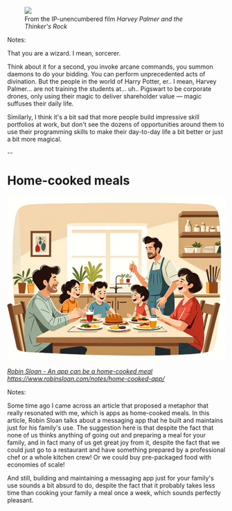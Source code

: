 <div class="centered-container">
<figure>
<img src="images/generated/sorcerer_harvey_upscaled.png"
     class="splash"
     />
<figcaption class="smallcaption">From the IP-unencumbered film <i>Harvey Palmer and the Thinker's Rock</i></figcaption>
</figure>
</div>

Notes:

That you are a wizard. I mean, sorcerer.

Think about it for a second, you invoke arcane commands, you summon daemons to do your bidding. You can perform unprecedented acts of divination. But the people in the world of Harry Potter, er.. I mean, Harvey Palmer... are not training the students at... uh.. Pigswart to be corporate drones, only using their magic to deliver shareholder value — magic suffuses their daily life.

Similarly, I think it's a bit sad that more people build impressive skill portfolios at work, but don't see the dozens of opportunities around them to use their programming skills to make their day-to-day life a bit better or just a bit more magical.

--

# Home-cooked meals

<div class="centered-container">
<img src="images/generated/home_cooked_meal_illustration.png"
     class="splash"
     />

<i><a href="https://www.robinsloan.com/notes/home-cooked-app/">Robin Sloan - An app can be a home-cooked meal</a></i>
<i>https://www.robinsloan.com/notes/home-cooked-app/</i>
</div>

Notes:

Some time ago I came across an article that proposed a metaphor that really resonated with me, which is apps as home-cooked meals. In this article, Robin Sloan talks about a messaging app that he built and maintains just for his family's use. The suggestion here is that despite the fact that none of us thinks anything of going out and preparing a meal for your family, and in fact many of us get great joy from it, despite the fact that we could just go to a restaurant and have something prepared by a professional chef or a whole kitchen crew! Or we could buy pre-packaged food with economies of scale!

And still, building and maintaining a messaging app just for your family's use sounds a bit absurd to do, despite the fact that it probably takes less time than cooking your family a meal once a week, which sounds perfectly pleasant.
